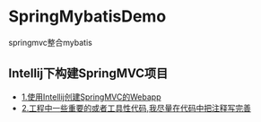 # SpringMybatisDemo
springmvc整合mybatis

Intellij下构建SpringMVC项目
---------------------------
* [1.使用Intellij创建SpringMVC的Webapp](https://github.com/1181631922/SpringMybatisDemo/blob/master/blog/SpringMVC/SpringMVC1.md)
* [2.工程中一些重要的或者工具性代码,我尽量在代码中把注释写完善](https://github.com/1181631922/SpringMybatisDemo/blob/master/blog/SpringMVC/SpringMVC2.md)
